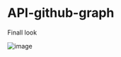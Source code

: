 # API-github-graph

Finall look 

![image](https://github.com/sempu123/API-github-graph/assets/68471543/5b55dd24-05ff-4dfa-bfc7-52faf90e7416)
